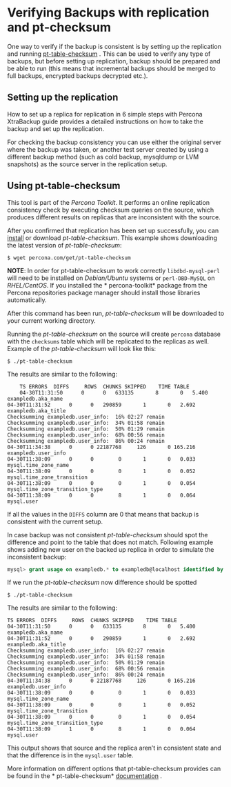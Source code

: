 # Verifying Backups with replication and pt-checksum

One way to verify if the backup is consistent is by setting up the
replication and
running [pt-table-checksum](http://www.percona.com/doc/percona-toolkit/pt-table-checksum.html)
. This can be used to verify any type of backups, but before setting up
replication, backup should be prepared and be able to run (this means that
incremental backups should be merged to full backups, encrypted backups
decrypted etc.).

## Setting up the replication

How to set up a replica for replication in 6 simple steps with Percona
XtraBackup guide provides a detailed instructions on how to take the backup
and set up the replication.

For checking the backup consistency you can use either the original server
where the backup was taken, or another test server created by using a
different backup method (such as cold backup, mysqldump or LVM snapshots)
as the source server in the replication setup.

## Using pt-table-checksum

This tool is part of the *Percona Toolkit*. It performs an online
replication consistency check by executing checksum queries on the source,
which produces different results on replicas that are inconsistent with the
source.

After you confirmed that replication has been set up successfully, you
can [install](http://www.percona.com/doc/percona-toolkit/installation.html)
or download *pt-table-checksum*. This example shows downloading the latest
version of *pt-table-checksum*:

```shell
$ wget percona.com/get/pt-table-checksum
```

**NOTE**: In order for pt-table-checksum to work
correctly `libdbd-mysql-perl` will need to be installed on *Debian/Ubuntu*
systems or `perl-DBD-MySQL` on *RHEL/CentOS*. If you installed the *
percona-toolkit* package from the Percona repositories package manager
should install those libraries automatically.

After this command has been run, *pt-table-checksum* will be downloaded to
your current working directory.

Running the *pt-table-checksum* on the source will create `percona`
database with the `checksums` table which will be replicated to the
replicas as well. Example of the *pt-table-checksum* will look like this:

```shell
$ ./pt-table-checksum
```

The results are similar to the following:

```text
    TS ERRORS  DIFFS     ROWS  CHUNKS SKIPPED    TIME TABLE
    04-30T11:31:50      0      0   633135       8       0   5.400 exampledb.aka_name
04-30T11:31:52      0      0   290859       1       0   2.692 exampledb.aka_title
Checksumming exampledb.user_info:  16% 02:27 remain
Checksumming exampledb.user_info:  34% 01:58 remain
Checksumming exampledb.user_info:  50% 01:29 remain
Checksumming exampledb.user_info:  68% 00:56 remain
Checksumming exampledb.user_info:  86% 00:24 remain
04-30T11:34:38      0      0 22187768     126       0 165.216 exampledb.user_info
04-30T11:38:09      0      0        0       1       0   0.033 mysql.time_zone_name
04-30T11:38:09      0      0        0       1       0   0.052 mysql.time_zone_transition
04-30T11:38:09      0      0        0       1       0   0.054 mysql.time_zone_transition_type
04-30T11:38:09      0      0        8       1       0   0.064 mysql.user
```

If all the values in the `DIFFS` column are 0 that means that backup is
consistent with the current setup.

In case backup was not consistent  *pt-table-checksum* should spot the
difference and point to the table that does not match. Following example
shows adding new user on the backed up replica in order to simulate the
inconsistent backup:

```sql
mysql> grant usage on exampledb.* to exampledb@localhost identified by 'thisisnewpassword';
```

If we run the *pt-table-checksum* now difference should be spotted

```shell
$ ./pt-table-checksum
```

The results are similar to the following:

```text
TS ERRORS  DIFFS     ROWS  CHUNKS SKIPPED    TIME TABLE
04-30T11:31:50      0      0   633135       8       0   5.400 exampledb.aka_name
04-30T11:31:52      0      0   290859       1       0   2.692 exampledb.aka_title
Checksumming exampledb.user_info:  16% 02:27 remain
Checksumming exampledb.user_info:  34% 01:58 remain
Checksumming exampledb.user_info:  50% 01:29 remain
Checksumming exampledb.user_info:  68% 00:56 remain
Checksumming exampledb.user_info:  86% 00:24 remain
04-30T11:34:38      0      0 22187768     126       0 165.216 exampledb.user_info
04-30T11:38:09      0      0        0       1       0   0.033 mysql.time_zone_name
04-30T11:38:09      0      0        0       1       0   0.052 mysql.time_zone_transition
04-30T11:38:09      0      0        0       1       0   0.054 mysql.time_zone_transition_type
04-30T11:38:09      1      0        8       1       0   0.064 mysql.user
```

This output shows that source and the replica aren’t in consistent state
and that the difference is in the `mysql.user` table.

More information on different options that pt-table-checksum provides can
be found in the *
pt-table-checksum* [documentation](http://www.percona.com/doc/percona-toolkit/2.2/pt-table-checksum.html)
.
